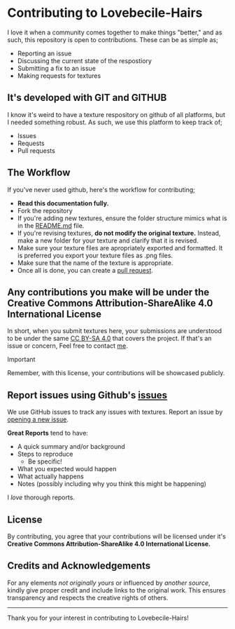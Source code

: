 # Contributing to Lovebecile-Hairs

I love it when a community comes together to make things "better," and as such, this repository is open to contributions. These can be as simple as;

- Reporting an issue
- Discussing the current state of the respostiory
- Submitting a fix to an issue
- Making requests for textures

## It's developed with GIT and GITHUB

I know it's weird to have a texture respository on github of all platforms, but I needed something robust. As such, we use this platform to keep track of;
- Issues
- Requests
- Pull requests

## The Workflow

If you've never used github, here's the workflow for contributing;

- **Read this documentation fully.**
- Fork the repository
- If you're adding new textures, ensure the folder structure mimics what is in the [README.md](./README.md) file.
- If you're revising textures, **do not modify the original texture.** Instead, make a new folder for your texture and clarify that it is revised.
- Make sure your texture files are apropriately exported and formatted. It is preferred you export your texture files as .png files.
- Make sure that the name of the texture is appropriate.
- Once all is done, you can create a [pull request](https://github.com/CodingWithAnxiety/Lovebecile-Hairs/compare).

## Any contributions you make will be under the Creative Commons Attribution-ShareAlike 4.0 International License

In short, when you submit textures here, your submissions are understood to be under the same [CC BY-SA 4.0](http://creativecommons.org/licenses/by-sa/4.0/) that covers the project. If that's an issue or concern, Feel free to contact [me](https://discord.com/users/970009497244434523).

> [!IMPORTANT]
> Remember, with this license, your contributions will be showcased publicly.

## Report issues using Github's [issues](https://github.com/CodingWithAnxiety/Lovebecile-Hairs/issues)

We use GitHub issues to track any issues with textures. Report an issue by [opening a new issue](https://github.com/CodingWithAnxiety/Lovebecile-Hairs/issues/new).

**Great Reports** tend to have:

- A quick summary and/or background
- Steps to reproduce
  - Be specific!
- What you expected would happen
- What actually happens
- Notes (possibly including why you think this might be happening)

I *love* thorough reports.

## License

By contributing, you agree that your contributions will be licensed under it's **Creative Commons Attribution-ShareAlike 4.0 International License.**

## Credits and Acknowledgements

For any elements *not originally yours* or influenced by *another source*, kindly give proper credit and include links to the original work. This ensures transparency and respects the creative rights of others.

---

Thank you for your interest in contributing to Lovebecile-Hairs!
